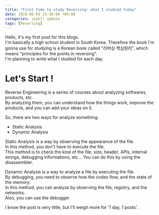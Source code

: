 ```yaml
---
title: "First time to study Reversing: what I studied today"
date: 2019-06-03 23:30:00 +09:00
categories: jeykll update
tags: [Reversing]
---
```

Hello, it's my first post for this blogs.  
I'm basically a high school student in South Korea. Therefore the book I'm gonna use for studying is a Korean book called "리버싱 핵심원리", which means "principles for the points in reversing".  
I'm planning to write what I studied for each day.  

# Let's Start !

Reverse Engineering is a series of courses about analyzing softwares, products, etc.  
By analyzing them, you can understand how the things work, improve the products, and you can add your ideas on it.  

So, there are two ways for analyze something.

* Static Analysis
* Dynamic Analysis

Static Analysis is a way by observing the appearance of the file.  
In this method, you don't have to execute the file.  
This method is to check the kind of the file, size, header, APIs, internal strings, debugging informations, etc...
You can do this by using the disassembler.  

Dynamic Analysis is a way to analyze a file by executing the file.  
By debugging, you need to observe how the codes flow, and the state of the memory.  
In this method, you can analyze by observing the file, registry, and the networks.  
Also, you can use the debugger.

I know the post is very little, but I'll weigh more for '1 day, 1 posts'.
